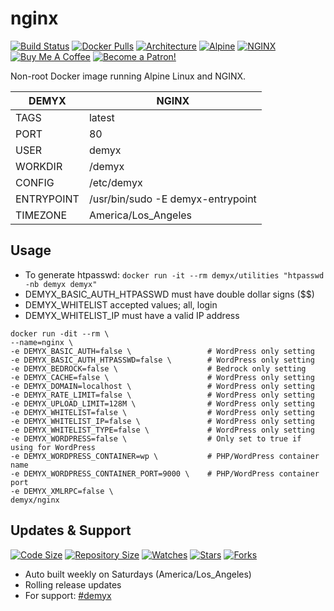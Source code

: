 # nginx
[![Build Status](https://img.shields.io/travis/demyxco/nginx?style=flat)](https://travis-ci.org/demyxco/nginx)
[![Docker Pulls](https://img.shields.io/docker/pulls/demyx/nginx?style=flat&color=blue)](https://hub.docker.com/r/demyx/nginx)
[![Architecture](https://img.shields.io/badge/linux-amd64-important?style=flat&color=blue)](https://hub.docker.com/r/demyx/nginx)
[![Alpine](https://img.shields.io/badge/alpine-3.14.0-informational?style=flat&color=blue)](https://hub.docker.com/r/demyx/nginx)
[![NGINX](https://img.shields.io/badge/nginx-1.21.1-informational?style=flat&color=blue)](https://hub.docker.com/r/demyx/nginx)
[![Buy Me A Coffee](https://img.shields.io/badge/buy_me_coffee-$5-informational?style=flat&color=blue)](https://www.buymeacoffee.com/VXqkQK5tb)
[![Become a Patron!](https://img.shields.io/badge/become%20a%20patron-$5-informational?style=flat&color=blue)](https://www.patreon.com/bePatron?u=23406156)

Non-root Docker image running Alpine Linux and NGINX.

DEMYX | NGINX
--- | ---
TAGS | latest
PORT | 80
USER | demyx
WORKDIR | /demyx
CONFIG | /etc/demyx
ENTRYPOINT | /usr/bin/sudo -E demyx-entrypoint
TIMEZONE | America/Los_Angeles

## Usage
* To generate htpasswd: `docker run -it --rm demyx/utilities "htpasswd -nb demyx demyx"`
* DEMYX_BASIC_AUTH_HTPASSWD must have double dollar signs ($$)
* DEMYX_WHITELIST accepted values; all, login
* DEMYX_WHITELIST_IP must have a valid IP address

```
docker run -dit --rm \
--name=nginx \
-e DEMYX_BASIC_AUTH=false \                 # WordPress only setting
-e DEMYX_BASIC_AUTH_HTPASSWD=false \        # WordPress only setting
-e DEMYX_BEDROCK=false \                    # Bedrock only setting
-e DEMYX_CACHE=false \                      # WordPress only setting
-e DEMYX_DOMAIN=localhost \                 # WordPress only setting
-e DEMYX_RATE_LIMIT=false \                 # WordPress only setting
-e DEMYX_UPLOAD_LIMIT=128M \                # WordPress only setting
-e DEMYX_WHITELIST=false \                  # WordPress only setting
-e DEMYX_WHITELIST_IP=false \               # WordPress only setting
-e DEMYX_WHITELIST_TYPE=false \             # WordPress only setting
-e DEMYX_WORDPRESS=false \                  # Only set to true if using for WordPress
-e DEMYX_WORDPRESS_CONTAINER=wp \           # PHP/WordPress container name
-e DEMYX_WORDPRESS_CONTAINER_PORT=9000 \    # PHP/WordPress container port
-e DEMYX_XMLRPC=false \
demyx/nginx
```

## Updates & Support
[![Code Size](https://img.shields.io/github/languages/code-size/demyxco/nginx?style=flat&color=blue)](https://github.com/demyxco/nginx)
[![Repository Size](https://img.shields.io/github/repo-size/demyxco/nginx?style=flat&color=blue)](https://github.com/demyxco/nginx)
[![Watches](https://img.shields.io/github/watchers/demyxco/nginx?style=flat&color=blue)](https://github.com/demyxco/nginx)
[![Stars](https://img.shields.io/github/stars/demyxco/nginx?style=flat&color=blue)](https://github.com/demyxco/nginx)
[![Forks](https://img.shields.io/github/forks/demyxco/nginx?style=flat&color=blue)](https://github.com/demyxco/nginx)

* Auto built weekly on Saturdays (America/Los_Angeles)
* Rolling release updates
* For support: [#demyx](https://webchat.freenode.net/?channel=#demyx)
